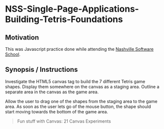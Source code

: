 # NSS-Single-Page-Applications-Building-Tetris-Foundations

## Motivation
This was Javascript practice done while attending the [Nashville Software School](http://nashvillesoftwareschool.com/).

## Synopsis / Instructions
Investigate the HTML5 canvas tag to build the 7 different Tetris game shapes. Display them somewhere on the canvas as a staging area. Outline a separate area in the canvas as the game area.

Allow the user to drag one of the shapes from the staging area to the game area. As soon as the user lets go of the mouse button, the shape should start moving towards the bottom of the game area.

> Fun stuff with Canvas: 21 Canvas Experiments
